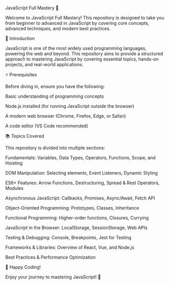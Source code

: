 JavaScript Full Mastery 🚀

Welcome to JavaScript Full Mastery! This repository is designed to take you from beginner to advanced in JavaScript by covering core concepts, advanced techniques, and modern best practices.

📖 Introduction

JavaScript is one of the most widely used programming languages, powering the web and beyond. This repository aims to provide a structured approach to mastering JavaScript by covering essential topics, hands-on projects, and real-world applications.

⚡ Prerequisites

Before diving in, ensure you have the following:

Basic understanding of programming concepts

Node.js installed (for running JavaScript outside the browser)

A modern web browser (Chrome, Firefox, Edge, or Safari)

A code editor (VS Code recommended)

📚 Topics Covered

This repository is divided into multiple sections:

Fundamentals: Variables, Data Types, Operators, Functions, Scope, and Hoisting

DOM Manipulation: Selecting elements, Event Listeners, Dynamic Styling

ES6+ Features: Arrow Functions, Destructuring, Spread & Rest Operators, Modules

Asynchronous JavaScript: Callbacks, Promises, Async/Await, Fetch API

Object-Oriented Programming: Prototypes, Classes, Inheritance

Functional Programming: Higher-order functions, Closures, Currying

JavaScript in the Browser: LocalStorage, SessionStorage, Web APIs

Testing & Debugging: Console, Breakpoints, Jest for Testing

Frameworks & Libraries: Overview of React, Vue, and Node.js

Best Practices & Performance Optimization

🚀 Happy Coding!

Enjoy your journey to mastering JavaScript! 🚀

